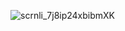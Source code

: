 ![scrnli_7j8ip24xbibmXK](https://github.com/user-attachments/assets/49a52e4e-1da9-4201-8801-9750f2f913d6)
